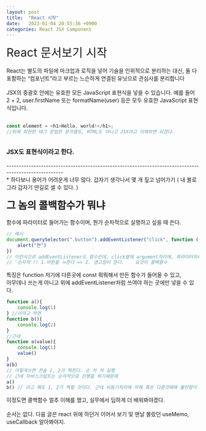 ```yaml
---
layout: post
title:  "React 시작"
date:   2023-01-04 20:55:36 +0900
categories: React JSX Component
---
```

<div style="font-size: 30px;">React 문서보기 시작</div></br>

<div>
    <div>React는 별도의 파일에 마크업과 로직을 넣어 기술을 인위적으로 분리하는 대신, 둘 다 포함하는 “컴포넌트”라고 부르는 느슨하게 연결된 유닛으로 관심사를 분리합니다</div><br/>
    <div>JSX의 중괄호 안에는 유효한 모든 JavaScript 표현식을 넣을 수 있습니다. 예를 들어 2 + 2, user.firstName 또는 formatName(user) 등은 모두 유효한 JavaScript 표현식입니다.</div>
    <br/>
</div>

```javascript
const element = <h1>Hello, world!</h1>;
//위에 희한한 태그 문법은 문자열도, HTML도 아니고 JSX라고 이해하면 되겠다.
```
<br/>
<div style="font-weight: bold; font-size: 16px;">JSX도 표현식이라고 한다.</div>
<br/>
<div>
    <div>-----------------------------------------------------------------------------------------------------</div>
    <div>* 하다보니 용어가 어려운게 너무 많다. 갑자기 생각나서 몇 개 짚고 넘어가기 ( 내 블로그라 갑자기 딴길로 셀 수 있다. )</div>
    <br/><div style="font-weight: bold; font-size: 26px;">그 놈의 콜백함수가 뭐냐</div>
    <br/><div>함수에 파라미터로 들어가는 함수이며, 뭔가 순차적으로 실행하고 싶을 때 쓴다.</div>
</div>

```javascript
// 예시
document.querySelector(".button").addEventListener("click", function (()=>{
    alert("짠")
})
// 이런식으로 addEventListener도 함수인데, click옆에 argument자리에, 파라미터자리에 함수가 들어갔다. 
// '순차적'!! 1.버튼을 누른다 => 2. 경고창이 뜬다.    요것이 콜백함수
```

<div>특징은 function 저기에 다른곳에 const 뭐뭐해서 만든 함수가 들어올 수 있고,</div>
<div>아무데나 쓰는게 아니고 위에 addEventListener처럼 쓰여야 하는 곳에만 넣을 수 있다.</div>

```javascript
function a(){
    console.log(1)
} //이라고 하면
function b(){
    console.log(2)
}
//근데 
function a(value){
    console.log(1)
    value()
}
a(b)
// 이렇게쓰면 콘솔 1, 2가 찍힌다. 순 차 적 실행
// 근데 자바스크립트는 순차적으로 진행을 하기때문에 
a()
b() // 라고 해도 1, 2가 찍힐 것이다. 근데 비동기처리에 의해 혹은 다른것때매 불안함이 좀 있다. 그래서 콜백함수를 쓴다.
```

<div>이정도면 콜백함수 얼추 이해를 했고, 실무에서 딥하게 더 배워봐야겠다.</div>
<br />

<div>순서는 없다. 다음 글은 react 위에 하던거 이어서 보기 및 맨날 몰랐던 useMemo, useCallback 알아봐야지.</div>